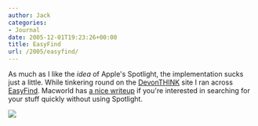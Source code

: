 ```yaml
---
author: Jack
categories:
- Journal
date: 2005-12-01T19:23:26+00:00
title: EasyFind
url: /2005/easyfind/
---
```


As much as I like the _idea_ of Apple's Spotlight, the implementation sucks just a little. While tinkering round on the [DevonTHINK][1] site I ran across [EasyFind][2]. Macworld has [a nice writeup][3] if you're interested in searching for your stuff quickly without using Spotlight.
  

  
![][4]

 [1]: http://www.devon-technologies.com/products/devonthink/overview.php
 [2]: http://www.devon-technologies.com/products/freeware/applications.php
 [3]: http://www.macworld.com/weblogs/macgems/2005/12/easyfind/index.php?lsrc=mwrss
 [4]: /files/easyfind.png